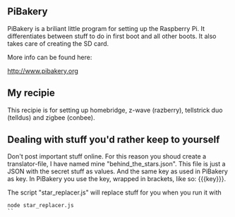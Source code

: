 ## PiBakery
PiBakery is a briliant little program for setting up the Raspberry Pi. It differentiates between stuff to do in first boot and all other boots. It also takes care of creating the SD card.

More info can be found here:

http://www.pibakery.org

## My recipie
This recipie is for setting up homebridge, z-wave (razberry), tellstrick duo (telldus) and zigbee (conbee).

## Dealing with stuff you'd rather keep to yourself
Don't post important stuff online. For this reason you shoud create a translator-file, I have named mine "behind_the_stars.json". This file is just a JSON with the secret stuff as values. And the same key as used in PiBakery as key. In PiBakery you use the key, wrapped in brackets, like so: {{{key}}}.

The script "star_replacer.js" will replace stuff for you when you run it with

```
node star_replacer.js
``


